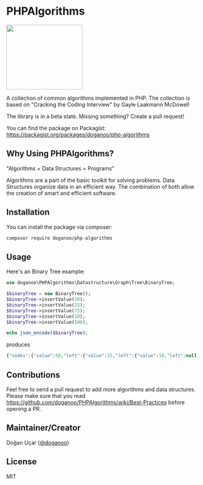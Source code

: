 # PHPAlgorithms
<img src="https://www.dogan-ucar.de/wp-content/uploads/2018/09/PHPAlgorithms.png" data-canonical-src="https://www.dogan-ucar.de/wp-content/uploads/2018/09/PHPAlgorithms.png" width="200" height="170" />

A collection of common algorithms implemented in PHP. The collection is based on "Cracking the Coding Interview" by Gayle Laakmann McDowell

The library is in a beta state. Missing something? Create a pull request!

You can find the package on Packagist: https://packagist.org/packages/doganoo/php-algorithms

## Why Using PHPAlgorithms?

"Algorithms + Data Structures = Programs" 

Algorithms are a part of the basic toolkit for solving problems. Data Structures organize data in an efficient way. The combination of both allow the creation of smart and efficient software.

## Installation

You can install the package via composer:

```bash
composer require doganoo/php-algorithms
```

## Usage

Here's an Binary Tree example:

```php
use doganoo\PHPAlgorithms\Datastructure\Graph\Tree\BinaryTree;

$binaryTree = new BinaryTree();
$binaryTree->insertValue(50);
$binaryTree->insertValue(25);
$binaryTree->insertValue(75);
$binaryTree->insertValue(10);
$binaryTree->insertValue(100);

echo json_encode($binaryTree);
```

produces
```php
{"nodes":{"value":50,"left":{"value":25,"left":{"value":10,"left":null,"right":null},"right":null},"right":{"value":75,"left":null,"right":{"value":100,"left":null,"right":null}}}}
```

## Contributions

Feel free to send a pull request to add more algorithms and data structures. Please make sure that you read https://github.com/doganoo/PHPAlgorithms/wiki/Best-Practices before opening a PR. 

## Maintainer/Creator

Doğan Uçar ([@doganoo](https://www.dogan-ucar.de))

## License

MIT